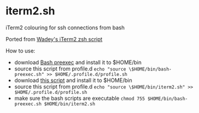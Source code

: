# iterm2.sh
iTerm2 colouring for ssh connections from bash 

Ported from [Wadey's iTerm2 zsh script](https://github.com/wadey/dotfiles/blob/master/zsh/iterm2.zsh)

How to use:
- download [Bash preexec](https://github.com/rcaloras/bash-preexec/blob/master/bash-preexec.sh) and install it to $HOME/bin
- source this script from profile.d `echo "source \$HOME/bin/bash-preexec.sh" >> $HOME/.profile.d/profile.sh`
- download [this script](https://github.com/seamuncle/iterm2.sh/edit/master/iterm2.sh) and install it to $HOME/bin
- source this script from profile.d `echo "source \$HOME/bin/iterm2.sh" >> $HOME/.profile.d/profile.sh`
- make sure the bash scripts are executable `chmod 755 $HOME/bin/bash-preexec.sh $HOME/bin/iterm2.sh`
